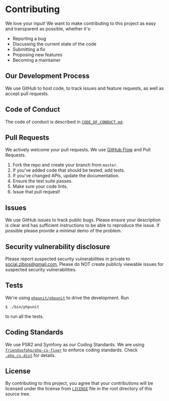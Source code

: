 # Contributing
We love your input! We want to make contributing to this project as easy and transparent as possible, whether it's:

- Reporting a bug
- Discussing the current state of the code
- Submitting a fix
- Proposing new features
- Becoming a maintainer

## Our Development Process
We use GitHub to host code, to track issues and feature requests, as well as accept pull requests.

## Code of Conduct
The code of conduct is described in [`CODE_OF_CONDUCT.md`](CODE_OF_CONDUCT.md).

## Pull Requests
We actively welcome your pull requests.
We use [GitHub Flow](https://guides.github.com/introduction/flow/index.html) and Pull Requests.

1. Fork the repo and create your branch from `master`.
2. If you've added code that should be tested, add tests.
3. If you've changed APIs, update the documentation.
4. Ensure the test suite passes.
5. Make sure your code lints.
6. Issue that pull request!

## Issues
We use GitHub issues to track public bugs. Please ensure your description is
clear and has sufficient instructions to be able to reproduce the issue.
If possible please provide a minimal demo of the problem.

## Security vulnerability disclosure
Please report suspected security vulnerabilities in private to social.zibios@gmail.com, 
Please do NOT create publicly viewable issues for suspected security vulnerabilities.

## Tests

We're using [`phpunit/phpunit`](https://github.com/sebastianbergmann/phpunit) 
to drive the development. Run

```
$ ./bin/phpunit
```

to run all the tests.

## Coding Standards

We use PSR2 and Symfony as our Coding Standards.
We are using [`friendsofphp/php-cs-fixer`](https://github.com/FriendsOfPHP/PHP-CS-Fixer) 
to enforce coding standards. Check [`.php_cs.dist`](.php_cs.dist) for details.

## License
By contributing to this project, you agree that your contributions will be licensed under the 
license from [`LICENSE`](LICENSE) file in the root directory of this source tree.

